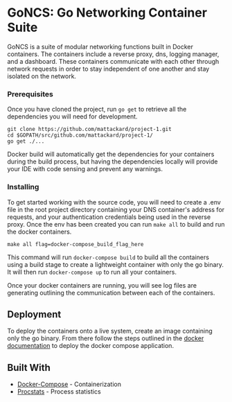 # GoNCS: Go Networking Container Suite

GoNCS is a suite of modular networking functions built in Docker containers. The containers include a reverse proxy, dns, logging manager, and a dashboard. These containers communicate with each other through network requests in order to stay independent of one another and stay isolated on the network.

### Prerequisites

Once you have cloned the project, run `go get` to retrieve all the dependencies you will need for development.

```
git clone https://github.com/mattackard/project-1.git
cd $GOPATH/src/github.com/mattackard/project-1/
go get ./...
```

Docker build will automatically get the dependencies for your containers during the build process, but having the dependencies locally will provide your IDE with code sensing and prevent any warnings.

### Installing

To get started working with the source code, you will need to create a .env file in the root project directory containing your DNS container's address for requests, and your authentication credentials being used in the reverse proxy. Once the env has been created you can run `make all` to build and run the docker containers.

```
make all flag=docker-compose_build_flag_here
```

This command will run `docker-compose build` to build all the containers using a build stage to create a lightweight container with only the go binary. It will then run `docker-compose up` to run all your containers.

Once your docker containers are running, you will see log files are generating outlining the communication between each of the containers.

## Deployment

To deploy the containers onto a live system, create an image containing only the go binary. From there follow the steps outlined in the [docker documentation](https://docs.docker.com/compose/production/) to deploy the docker compose application.

## Built With

- [Docker-Compose](https://docs.docker.com/compose/) - Containerization
- [Procstats](github.com/segmentio/stats/procstats) - Process statistics
